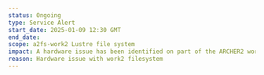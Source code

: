 ```yaml
---
status: Ongoing
type: Service Alert
start_date: 2025-01-09 12:30 GMT
end_date: 
scope: a2fs-work2 Lustre file system
impact: A hardware issue has been identified on part of the ARCHER2 work2 filesystem.  This may affect running work using this filesystem. <br> Our team are working to restore the system but jobs using fs2 will be halted until recovery is completed.
reason: Hardware issue with work2 filesystem
---
```

